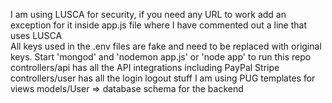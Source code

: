 I am using LUSCA for security, if you need any URL to work add an exception for it inside app.js file where I have commented out a line that uses LUSCA
</br>
All keys used in the .env files are fake and need to be replaced with original keys.
Start 'mongod' and 'nodemon app.js' or 'node app' to run this repo
controllers/api has all the API integrations including PayPal Stripe
controllers/user has all the login logout stuff
I am using PUG templates for views
models/User => database schema for the backend